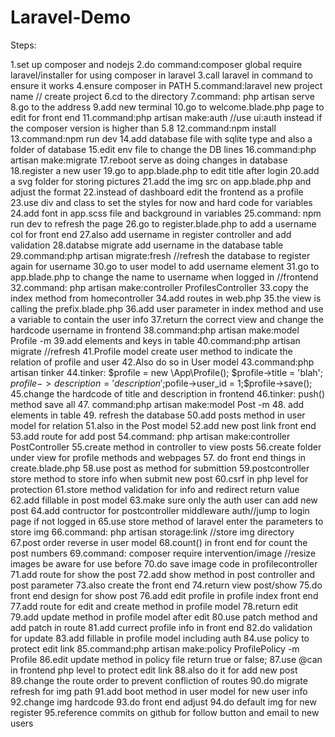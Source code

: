 # Laravel-Demo
Steps:

1.set up composer and nodejs
2.do command:composer global require laravel/installer for using composer in laravel
3.call laravel in command to ensure it works
4.ensure composer in PATH
5.command:laravel new project name // create project
6.cd to the directory
7.command: php artisan serve
8.go to the address
9.add new terminal
10.go to welcome.blade.php page to edit for front end
11.command:php artisan make:auth //use ui:auth instead if the composer version is higher than 5.8
12.command:npm install
13.command:npm run dev
14.add database file with sqlite type and also a folder of database
15.edit env file to change the DB lines
16.command:php artisan make:migrate
17.reboot serve as doing changes in database
18.register a new user
19.go to app.blade.php to edit title after login
20.add a svg folder for storing pictures
21.add the img src on app.blade.php and adjust the format
22.instead of dashboard edit the frontend as a profile
23.use div and class to set the styles for now and hard code for variables
24.add font in app.scss file and background in variables
25.command: npm run dev to refresh the page
26.go to register.blade.php to add a username col for front end
27.also add username in register controller and add validation
28.databse migrate add username in the database table
29.command:php artisan migrate:fresh //refresh the database to register again for username
30.go to user model to add username element
31.go to app.blade.php to change the name to username when logged in //frontend
32.command: php artisan make:controller ProfilesController
33.copy the index method from homecontroller
34.add routes in web.php
35.the view is calling the prefix.blade.php
36.add user parameter in index method and use a variable to contain the user info
37.return the correct view and change the hardcode username in frontend
38.command:php artisan make:model Profile -m
39.add elements and keys in table
40.command:php artisan migrate //refresh
41.Profile model create user method to indicate the relation of profile and user
42.Also do so in User model
43.command:php artisan tinker 
44.tinker: $profile = new \App\Profile(); $profile->title = 'blah'; $profile->description='description';$pofile->user_id = 1;$profile->save();
45.change the hardcode of title and description in frontend
46.tinker: push() method save all
47. command:php artisan make:model Post -m
48. add elements in table
49. refresh the database
50.add posts method in user model for relation
51.also in the Post model
52.add new post link front end
53.add route for add post
54.command: php artisan make:controller PostController
55.create method in controller to view posts
56.create folder under view for profile methods and webpages
57. do front end things in create.blade.php
58.use post as method for submittion
59.postcontroller store method to store info when submit new post
60.csrf in php level for protection
61.store method validation for info and redirect return value
62.add fillable in post model
63.make sure only the auth user can add new post
64.add contructor for postcontroller middleware auth//jump to login page if not logged in
65.use store method of laravel enter the parameters to store img
66.command: php artisan storage:link //store img directory
67.post order reverse in user model
68.count() in front end for count the post numbers
69.command: composer require intervention/image //resize images be aware for use before
70.do save image code in profilecontroller
71.add route for show the post
72.add show method in post controller and post parameter
73.also create the front end
74.return view post/show
75.do front end design for show post
76.add edit profile in profile index front end
77.add route for edit and create method in profile model
78.return edit
79.add update method in profile model after edit 
80.use patch method and add patch in route
81.add currect profile info in front end
82.do validation for update
83.add fillable in profile model including auth
84.use policy to protect edit link
85.command:php artisan make:policy ProfilePolicy -m Profile
86.edit update method in policy file return true or false;
87.use @can in frontend php level to protect edit link
88.also do it for add new post
89.change the route order to prevent confliction of routes
90.do migrate refresh for img path
91.add boot method in user model for new user info
92.change img hardcode
93.do front end adjust
94.do default img for new register
95.reference commits on github for follow button and email to new users
